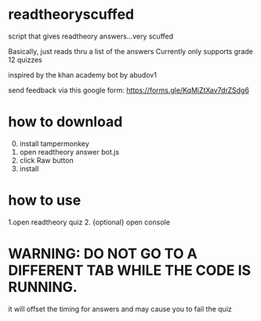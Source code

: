 # readtheoryscuffed
script that gives readtheory answers...very scuffed

Basically, just reads thru a list of the answers
Currently only supports grade 12 quizzes

inspired by the khan academy bot by abudov1

send feedback via this google form: https://forms.gle/KqMiZtXav7drZSdg6

# how to download
0. install tampermonkey
1. open  readtheory answer bot.js
2. click Raw button
3. install

# how to use
1.open readtheory quiz
2. {optional} open console

# WARNING: DO NOT GO TO A DIFFERENT TAB WHILE THE CODE IS RUNNING. 
it will offset the timing for answers and may cause you to fail the quiz
